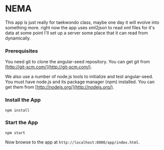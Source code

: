 # NEMA
This app is just really for taekwondo class, maybe one day it will evolve into something more.
right now the app uses xml2json to read xml files for it's data at some point I'll set up a server some place that it can read from dynamically.


### Prerequisites

You need git to clone the angular-seed repository. You can get git from
[http://git-scm.com/](http://git-scm.com/).

We also use a number of node.js tools to initialize and test angular-seed. You must have node.js and
its package manager (npm) installed.  You can get them from [http://nodejs.org/](http://nodejs.org/).
### Install the App
```
npm install
```

### Start the App
```
npm start
```

Now browse to the app at
`http://localhost:8000/app/index.html`.
